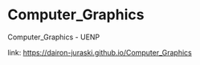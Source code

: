 # Computer_Graphics
Computer_Graphics - UENP

link: https://dairon-juraski.github.io/Computer_Graphics
